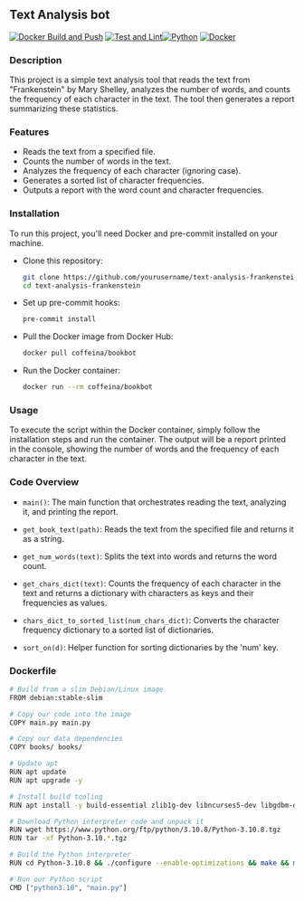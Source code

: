 ## Text Analysis bot

[![Docker Build and Push](https://github.com/a-dubaj/Book.Bot/actions/workflows/docker-build.yml/badge.svg)](https://github.com/a-dubaj/Book.Bot/actions/workflows/docker-build.yml) [![Test and Lint](https://github.com/a-dubaj/Book.Bot/actions/workflows/test-and-lint.yml/badge.svg)](https://github.com/a-dubaj/Book.Bot/actions/workflows/test-and-lint.yml)[![Python](https://img.shields.io/badge/Python-3.10-blue.svg)](https://www.python.org/downloads/release/python-3108/) [![Docker](https://img.shields.io/badge/Docker-latest-blue.svg)](https://hub.docker.com/repository/docker/coffeina/bookbot)


### Description

This project is a simple text analysis tool that reads the text from "Frankenstein" by Mary Shelley, analyzes the number of words, and counts the frequency of each character in the text. The tool then generates a report summarizing these statistics.


### Features

- Reads the text from a specified file.
- Counts the number of words in the text.
- Analyzes the frequency of each character (ignoring case).
- Generates a sorted list of character frequencies.
- Outputs a report with the word count and character frequencies.

### Installation

To run this project, you'll need Docker and pre-commit installed on your machine.

- Clone this repository:
    ```bash
    git clone https://github.com/yourusername/text-analysis-frankenstein.git
    cd text-analysis-frankenstein
    ```

- Set up pre-commit hooks:
    ```bash
    pre-commit install
    ```

- Pull the Docker image from Docker Hub:
    ```bash
    docker pull coffeina/bookbot
    ```

- Run the Docker container:
    ```bash
    docker run --rm coffeina/bookbot
    ```


### Usage

To execute the script within the Docker container, simply follow the installation steps and run the container. The output will be a report printed in the console, showing the number of words and the frequency of each character in the text.

### Code Overview

- `main()`: The main function that orchestrates reading the text, analyzing it, and printing the report.

- `get_book_text(path)`: Reads the text from the specified file and returns it as a string.

- `get_num_words(text)`: Splits the text into words and returns the word count.

- `get_chars_dict(text)`: Counts the frequency of each character in the text and returns a 
dictionary with characters as keys and their frequencies as values.

- `chars_dict_to_sorted_list(num_chars_dict)`: Converts the character frequency dictionary to a sorted list of dictionaries.

- `sort_on(d)`: Helper function for sorting dictionaries by the 'num' key.


### Dockerfile

 ```bash
# Build from a slim Debian/Linux image
FROM debian:stable-slim

# Copy our code into the image
COPY main.py main.py

# Copy our data dependencies
COPY books/ books/

# Update apt
RUN apt update
RUN apt upgrade -y

# Install build tooling
RUN apt install -y build-essential zlib1g-dev libncurses5-dev libgdbm-dev libnss3-dev libssl-dev libreadline-dev libffi-dev libsqlite3-dev wget libbz2-dev

# Download Python interpreter code and unpack it
RUN wget https://www.python.org/ftp/python/3.10.8/Python-3.10.8.tgz
RUN tar -xf Python-3.10.*.tgz

# Build the Python interpreter
RUN cd Python-3.10.8 && ./configure --enable-optimizations && make && make altinstall

# Run our Python script
CMD ["python3.10", "main.py"]
```